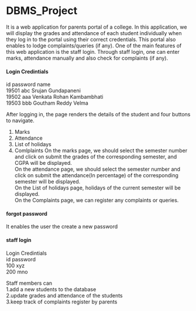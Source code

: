 # DBMS_Project
It is a web application for parents portal of a college. In this application, we will display the grades and attendance of each student individually when they log in to the portal using their correct credentials. This portal also enables to lodge complaints/queries (if any).  One of the main features of this web application is the staff login.  Through staff login, one can enter marks, attendance manually and also check for complaints (if any).

#### Login Credintials                    
id      password        name                        
19501	abc	       Srujan Gundapaneni                   
19502	aaa	       Venkata Rohan Kambambhati             
19503	bbb	       Goutham Reddy Velma             

After logging in, the page renders the details of the student and four buttons to navigate.
1. Marks
2. Attendance
3. List of holidays
4. Comlplaints
On the marks page, we should select the semester number and click on submit the grades of the corresponding semester, and CGPA will be displayed.              
On the attendance page, we should select the semester number and click on submit the attendance(In percentage) of the corresponding semester will be displayed.                
On the List of holidays page, holidays of the current semester will be displayed.                 
On the Complaints page, we can register any complaints or queries.                        

#### forgot password 
It enables the user the create a new password

#### staff login             
Login Credintials             
id    password                       
100	  xyz	      
200	  mno
    
Staff members can                           
1.add a new students to the database            
2.update grades and attendance of the students                
3.keep track of complaints register by parents                          






